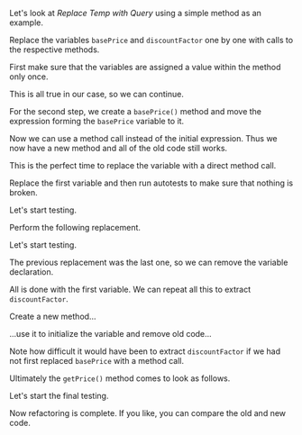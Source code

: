 Let's look at <i>Replace Temp with Query</i> using a simple method as an example.

Replace the variables <code>basePrice</code> and <code>discountFactor</code> one by one with calls to the respective methods.

First make sure that the variables are assigned a value within the method only once.

This is all true in our case, so we can continue.

For the second step, we create a <code>basePrice()</code> method and move the expression forming the <code>basePrice</code> variable to it.

Now we can use a method call instead of the initial expression. Thus we now have a new method and all of the old code still works.

This is the perfect time to replace the variable with a direct method call.

Replace the first variable and then run autotests to make sure that nothing is broken.

Let's start testing.

Perform the following replacement.

Let's start testing.

The previous replacement was the last one, so we can remove the variable declaration.

All is done with the first variable. We can repeat all this to extract <code>discountFactor</code>.

Create a new method…

...use it to initialize the variable and remove old code...

Note how difficult it would have been to extract <code>discountFactor</code> if we had not first replaced <code>basePrice</code> with a method call.

Ultimately the <code>getPrice()</code> method comes to look as follows.

Let's start the final testing.

Now refactoring is complete. If you like, you can compare the old and new code.